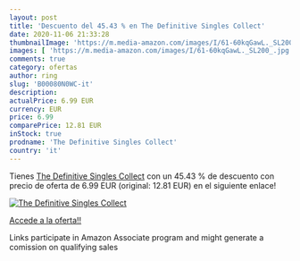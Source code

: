 ```yaml
---
layout: post
title: 'Descuento del 45.43 % en The Definitive Singles Collect'
date: 2020-11-06 21:33:28
thumbnailImage: 'https://m.media-amazon.com/images/I/61-60kqGawL._SL200_.jpg'
images: [ 'https://m.media-amazon.com/images/I/61-60kqGawL._SL200_.jpg' ]
comments: true
category: ofertas
author: ring
slug: 'B00080N0WC-it'
description:
actualPrice: 6.99 EUR
currency: EUR
price: 6.99
comparePrice: 12.81 EUR
inStock: true
prodname: 'The Definitive Singles Collect'
country: 'it'
---
```


Tienes [The Definitive Singles Collect](https://www.amazon.it/dp/B00080N0WC/?tag=tolees00-21) con un 45.43 % de descuento con precio de oferta de 6.99 EUR (original: 12.81 EUR) en el siguiente enlace!

[![The Definitive Singles Collect](https://m.media-amazon.com/images/I/61-60kqGawL._SL200_.jpg)](https://www.amazon.it/dp/B00080N0WC/?tag=tolees00-21)

[Accede a la oferta!!](https://www.amazon.it/dp/B00080N0WC/?tag=tolees00-21)

Links participate in Amazon Associate program and might generate a comission on qualifying sales


